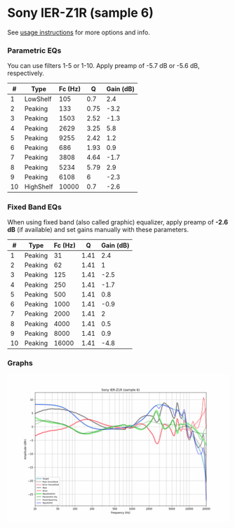 # Sony IER-Z1R (sample 6)
See [usage instructions](https://github.com/jaakkopasanen/AutoEq#usage) for more options and info.

### Parametric EQs
You can use filters 1-5 or 1-10. Apply preamp of -5.7 dB or -5.6 dB, respectively.

|   # | Type      |   Fc (Hz) |    Q |   Gain (dB) |
|-----|-----------|-----------|------|-------------|
|   1 | LowShelf  |       105 | 0.7  |         2.4 |
|   2 | Peaking   |       133 | 0.75 |        -3.2 |
|   3 | Peaking   |      1503 | 2.52 |        -1.3 |
|   4 | Peaking   |      2629 | 3.25 |         5.8 |
|   5 | Peaking   |      9255 | 2.42 |         1.2 |
|   6 | Peaking   |       686 | 1.93 |         0.9 |
|   7 | Peaking   |      3808 | 4.64 |        -1.7 |
|   8 | Peaking   |      5234 | 5.79 |         2.9 |
|   9 | Peaking   |      6108 | 6    |        -2.3 |
|  10 | HighShelf |     10000 | 0.7  |        -2.6 |

### Fixed Band EQs
When using fixed band (also called graphic) equalizer, apply preamp of **-2.6 dB** (if available) and set gains manually with these parameters.

|   # | Type    |   Fc (Hz) |    Q |   Gain (dB) |
|-----|---------|-----------|------|-------------|
|   1 | Peaking |        31 | 1.41 |         2.4 |
|   2 | Peaking |        62 | 1.41 |         1   |
|   3 | Peaking |       125 | 1.41 |        -2.5 |
|   4 | Peaking |       250 | 1.41 |        -1.7 |
|   5 | Peaking |       500 | 1.41 |         0.8 |
|   6 | Peaking |      1000 | 1.41 |        -0.9 |
|   7 | Peaking |      2000 | 1.41 |         2   |
|   8 | Peaking |      4000 | 1.41 |         0.5 |
|   9 | Peaking |      8000 | 1.41 |         0.9 |
|  10 | Peaking |     16000 | 1.41 |        -4.8 |

### Graphs
![](./Sony%20IER-Z1R%20(sample%206).png)
